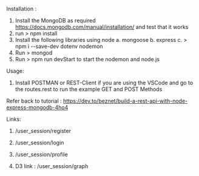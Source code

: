 Installation :

1. Install the MongoDB as required https://docs.mongodb.com/manual/installation/ and test that it works
2. run > npm install
3. Install the following libraries using node
   a. mongoose
   b. express
   c. > npm i --save-dev dotenv nodemon
4. Run > mongod
5. Run > npm run devStart to start the nodemon and node.js

Usage:

1. Install POSTMAN or REST-Client if you are using the VSCode and go to the routes.rest to run the example GET and POST Methods

Refer back to tutorial : https://dev.to/beznet/build-a-rest-api-with-node-express-mongodb-4ho4

Links:

1. /user_session/register
2. /user_session/login
3. /user_session/profile

4. D3 link : /user_session/graph
